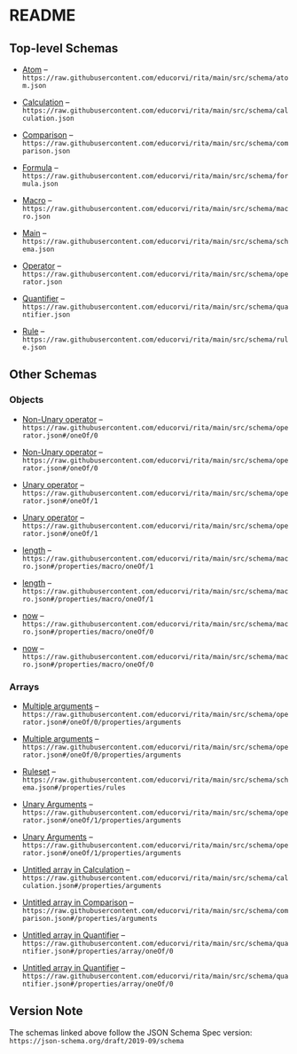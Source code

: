 # README

## Top-level Schemas

*   [Atom](./atom.md "Describes an atom") – `https://raw.githubusercontent.com/educorvi/rita/main/src/schema/atom.json`

*   [Calculation](./calculation.md "Calculates a result") – `https://raw.githubusercontent.com/educorvi/rita/main/src/schema/calculation.json`

*   [Comparison](./comparison.md "Compare strings, dates or numbers with each other") – `https://raw.githubusercontent.com/educorvi/rita/main/src/schema/comparison.json`

*   [Formula](./formula.md) – `https://raw.githubusercontent.com/educorvi/rita/main/src/schema/formula.json`

*   [Macro](./macro.md "Describes macros") – `https://raw.githubusercontent.com/educorvi/rita/main/src/schema/macro.json`

*   [Main](./schema.md "The entrypoint of the Rita schema") – `https://raw.githubusercontent.com/educorvi/rita/main/src/schema/schema.json`

*   [Operator](./operator.md) – `https://raw.githubusercontent.com/educorvi/rita/main/src/schema/operator.json`

*   [Quantifier](./quantifier.md "Quantifiers that can be used to evaluate rules on arrays in Data") – `https://raw.githubusercontent.com/educorvi/rita/main/src/schema/quantifier.json`

*   [Rule](./rule.md) – `https://raw.githubusercontent.com/educorvi/rita/main/src/schema/rule.json`

## Other Schemas

### Objects

*   [Non-Unary operator](./operator-oneof-non-unary-operator.md "Requires at least two arguments") – `https://raw.githubusercontent.com/educorvi/rita/main/src/schema/operator.json#/oneOf/0`

*   [Non-Unary operator](./operator-oneof-non-unary-operator.md "Requires at least two arguments") – `https://raw.githubusercontent.com/educorvi/rita/main/src/schema/operator.json#/oneOf/0`

*   [Unary operator](./operator-oneof-unary-operator.md "Requires exactly on parameter") – `https://raw.githubusercontent.com/educorvi/rita/main/src/schema/operator.json#/oneOf/1`

*   [Unary operator](./operator-oneof-unary-operator.md "Requires exactly on parameter") – `https://raw.githubusercontent.com/educorvi/rita/main/src/schema/operator.json#/oneOf/1`

*   [length](./macro-properties-macro-oneof-length.md "Returns the length of an array") – `https://raw.githubusercontent.com/educorvi/rita/main/src/schema/macro.json#/properties/macro/oneOf/1`

*   [length](./macro-properties-macro-oneof-length.md "Returns the length of an array") – `https://raw.githubusercontent.com/educorvi/rita/main/src/schema/macro.json#/properties/macro/oneOf/1`

*   [now](./macro-properties-macro-oneof-now.md "Returns the current time") – `https://raw.githubusercontent.com/educorvi/rita/main/src/schema/macro.json#/properties/macro/oneOf/0`

*   [now](./macro-properties-macro-oneof-now.md "Returns the current time") – `https://raw.githubusercontent.com/educorvi/rita/main/src/schema/macro.json#/properties/macro/oneOf/0`

### Arrays

*   [Multiple arguments](./operator-oneof-non-unary-operator-properties-multiple-arguments.md) – `https://raw.githubusercontent.com/educorvi/rita/main/src/schema/operator.json#/oneOf/0/properties/arguments`

*   [Multiple arguments](./operator-oneof-non-unary-operator-properties-multiple-arguments.md) – `https://raw.githubusercontent.com/educorvi/rita/main/src/schema/operator.json#/oneOf/0/properties/arguments`

*   [Ruleset](./schema-properties-ruleset.md "Array of all rules in this ruleset") – `https://raw.githubusercontent.com/educorvi/rita/main/src/schema/schema.json#/properties/rules`

*   [Unary Arguments](./operator-oneof-unary-operator-properties-unary-arguments.md) – `https://raw.githubusercontent.com/educorvi/rita/main/src/schema/operator.json#/oneOf/1/properties/arguments`

*   [Unary Arguments](./operator-oneof-unary-operator-properties-unary-arguments.md) – `https://raw.githubusercontent.com/educorvi/rita/main/src/schema/operator.json#/oneOf/1/properties/arguments`

*   [Untitled array in Calculation](./calculation-properties-arguments.md) – `https://raw.githubusercontent.com/educorvi/rita/main/src/schema/calculation.json#/properties/arguments`

*   [Untitled array in Comparison](./comparison-properties-arguments.md) – `https://raw.githubusercontent.com/educorvi/rita/main/src/schema/comparison.json#/properties/arguments`

*   [Untitled array in Quantifier](./quantifier-properties-data-array-oneof-0.md) – `https://raw.githubusercontent.com/educorvi/rita/main/src/schema/quantifier.json#/properties/array/oneOf/0`

*   [Untitled array in Quantifier](./quantifier-properties-data-array-oneof-0.md) – `https://raw.githubusercontent.com/educorvi/rita/main/src/schema/quantifier.json#/properties/array/oneOf/0`

## Version Note

The schemas linked above follow the JSON Schema Spec version: `https://json-schema.org/draft/2019-09/schema`
